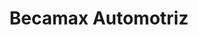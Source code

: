 ---
title: "Becamax Automotriz"
url: /puerto-montt/becamax-automotriz/
shop: reparación de automóviles
---